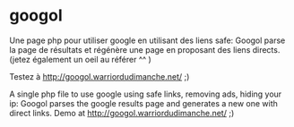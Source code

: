 googol
======

Une page php pour utiliser google en utilisant des liens safe: Googol parse la page de résultats et régénère une page en proposant des liens directs. (jetez également un oeil au référer ^^ )

Testez à http://googol.warriordudimanche.net/
;)

A single php file to use google using safe links, removing ads, hiding your ip: Googol parses the google results page and generates a new one with direct links.
Demo at http://googol.warriordudimanche.net/
;)
